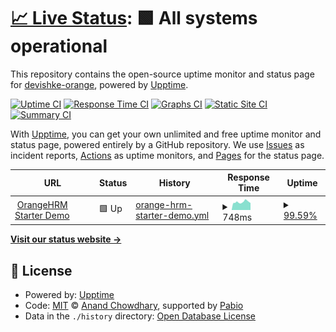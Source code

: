 # [📈 Live Status](https://devishke-orange.github.io/upptime): <!--live status--> **🟩 All systems operational**

This repository contains the open-source uptime monitor and status page for [devishke-orange](https://devishke-orange.github.io/upptime), powered by [Upptime](https://github.com/upptime/upptime).

[![Uptime CI](https://github.com/devishke-orange/upptime/workflows/Uptime%20CI/badge.svg)](https://github.com/devishke-orange/upptime/actions?query=workflow%3A%22Uptime+CI%22)
[![Response Time CI](https://github.com/devishke-orange/upptime/workflows/Response%20Time%20CI/badge.svg)](https://github.com/devishke-orange/upptime/actions?query=workflow%3A%22Response+Time+CI%22)
[![Graphs CI](https://github.com/devishke-orange/upptime/workflows/Graphs%20CI/badge.svg)](https://github.com/devishke-orange/upptime/actions?query=workflow%3A%22Graphs+CI%22)
[![Static Site CI](https://github.com/devishke-orange/upptime/workflows/Static%20Site%20CI/badge.svg)](https://github.com/devishke-orange/upptime/actions?query=workflow%3A%22Static+Site+CI%22)
[![Summary CI](https://github.com/devishke-orange/upptime/workflows/Summary%20CI/badge.svg)](https://github.com/devishke-orange/upptime/actions?query=workflow%3A%22Summary+CI%22)

With [Upptime](https://upptime.js.org), you can get your own unlimited and free uptime monitor and status page, powered entirely by a GitHub repository. We use [Issues](https://github.com/devishke-orange/upptime/issues) as incident reports, [Actions](https://github.com/devishke-orange/upptime/actions) as uptime monitors, and [Pages](https://devishke-orange.github.io/upptime) for the status page.

<!--start: status pages-->
<!-- This summary is generated by Upptime (https://github.com/upptime/upptime) -->
<!-- Do not edit this manually, your changes will be overwritten -->
<!-- prettier-ignore -->
| URL | Status | History | Response Time | Uptime |
| --- | ------ | ------- | ------------- | ------ |
| <img alt="" src="https://icons.duckduckgo.com/ip3/opensource-demo.orangehrmlive.com.ico" height="13"> [OrangeHRM Starter Demo](https://opensource-demo.orangehrmlive.com) | 🟩 Up | [orange-hrm-starter-demo.yml](https://github.com/devishke-orange/upptime/commits/HEAD/history/orange-hrm-starter-demo.yml) | <details><summary><img alt="Response time graph" src="./graphs/orange-hrm-starter-demo/response-time-week.png" height="20"> 748ms</summary><br><a href="https://devishke-orange.github.io/upptime/history/orange-hrm-starter-demo"><img alt="Response time 858" src="https://img.shields.io/endpoint?url=https%3A%2F%2Fraw.githubusercontent.com%2Fdevishke-orange%2Fupptime%2FHEAD%2Fapi%2Forange-hrm-starter-demo%2Fresponse-time.json"></a><br><a href="https://devishke-orange.github.io/upptime/history/orange-hrm-starter-demo"><img alt="24-hour response time 662" src="https://img.shields.io/endpoint?url=https%3A%2F%2Fraw.githubusercontent.com%2Fdevishke-orange%2Fupptime%2FHEAD%2Fapi%2Forange-hrm-starter-demo%2Fresponse-time-day.json"></a><br><a href="https://devishke-orange.github.io/upptime/history/orange-hrm-starter-demo"><img alt="7-day response time 748" src="https://img.shields.io/endpoint?url=https%3A%2F%2Fraw.githubusercontent.com%2Fdevishke-orange%2Fupptime%2FHEAD%2Fapi%2Forange-hrm-starter-demo%2Fresponse-time-week.json"></a><br><a href="https://devishke-orange.github.io/upptime/history/orange-hrm-starter-demo"><img alt="30-day response time 839" src="https://img.shields.io/endpoint?url=https%3A%2F%2Fraw.githubusercontent.com%2Fdevishke-orange%2Fupptime%2FHEAD%2Fapi%2Forange-hrm-starter-demo%2Fresponse-time-month.json"></a><br><a href="https://devishke-orange.github.io/upptime/history/orange-hrm-starter-demo"><img alt="1-year response time 858" src="https://img.shields.io/endpoint?url=https%3A%2F%2Fraw.githubusercontent.com%2Fdevishke-orange%2Fupptime%2FHEAD%2Fapi%2Forange-hrm-starter-demo%2Fresponse-time-year.json"></a></details> | <details><summary><a href="https://devishke-orange.github.io/upptime/history/orange-hrm-starter-demo">99.59%</a></summary><a href="https://devishke-orange.github.io/upptime/history/orange-hrm-starter-demo"><img alt="All-time uptime 99.86%" src="https://img.shields.io/endpoint?url=https%3A%2F%2Fraw.githubusercontent.com%2Fdevishke-orange%2Fupptime%2FHEAD%2Fapi%2Forange-hrm-starter-demo%2Fuptime.json"></a><br><a href="https://devishke-orange.github.io/upptime/history/orange-hrm-starter-demo"><img alt="24-hour uptime 100.00%" src="https://img.shields.io/endpoint?url=https%3A%2F%2Fraw.githubusercontent.com%2Fdevishke-orange%2Fupptime%2FHEAD%2Fapi%2Forange-hrm-starter-demo%2Fuptime-day.json"></a><br><a href="https://devishke-orange.github.io/upptime/history/orange-hrm-starter-demo"><img alt="7-day uptime 99.59%" src="https://img.shields.io/endpoint?url=https%3A%2F%2Fraw.githubusercontent.com%2Fdevishke-orange%2Fupptime%2FHEAD%2Fapi%2Forange-hrm-starter-demo%2Fuptime-week.json"></a><br><a href="https://devishke-orange.github.io/upptime/history/orange-hrm-starter-demo"><img alt="30-day uptime 99.85%" src="https://img.shields.io/endpoint?url=https%3A%2F%2Fraw.githubusercontent.com%2Fdevishke-orange%2Fupptime%2FHEAD%2Fapi%2Forange-hrm-starter-demo%2Fuptime-month.json"></a><br><a href="https://devishke-orange.github.io/upptime/history/orange-hrm-starter-demo"><img alt="1-year uptime 99.86%" src="https://img.shields.io/endpoint?url=https%3A%2F%2Fraw.githubusercontent.com%2Fdevishke-orange%2Fupptime%2FHEAD%2Fapi%2Forange-hrm-starter-demo%2Fuptime-year.json"></a></details>

<!--end: status pages-->

[**Visit our status website →**](https://devishke-orange.github.io/upptime)

## 📄 License

- Powered by: [Upptime](https://github.com/upptime/upptime)
- Code: [MIT](./LICENSE) © [Anand Chowdhary](https://anandchowdhary.com), supported by [Pabio](https://pabio.com)
- Data in the `./history` directory: [Open Database License](https://opendatacommons.org/licenses/odbl/1-0/)
